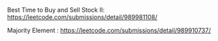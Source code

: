 Best Time to Buy and Sell Stock II:   https://leetcode.com/submissions/detail/989981108/


Majority Element : https://leetcode.com/submissions/detail/989910737/
